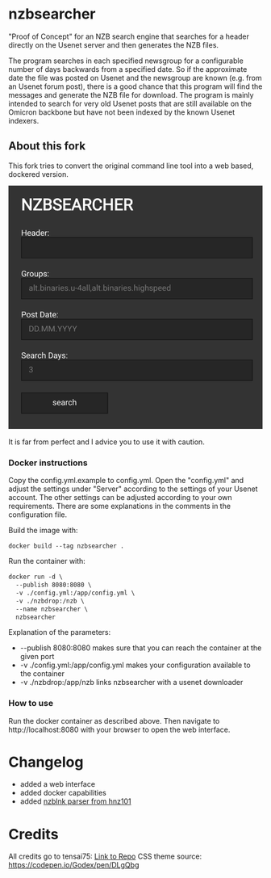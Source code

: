 # nzbsearcher
 "Proof of Concept" for an NZB search engine that searches for a header directly on the Usenet server and then generates the NZB files.
 
 The program searches in each specified newsgroup for a configurable number of days backwards from a specified date.
 So if the approximate date the file was posted on Usenet and the newsgroup are known (e.g. from an Usenet forum post), there is a good chance that this program will find the messages and generate the NZB file for download.
 The program is mainly intended to search for very old Usenet posts that are still available on the Omicron backbone but have not been indexed by the known Usenet indexers.

## About this fork
This fork tries to convert the original command line tool into a web based, dockered version.

![Alt text](/doc/screenshot.png?raw=true "web interface screenshot")

It is far from perfect and I advice you to use it with caution.

### Docker instructions
Copy the config.yml.example to config.yml. Open the "config.yml" and adjust the settings under "Server" according to the settings of your Usenet account. The other settings can be adjusted according to your own requirements. There are some explanations in the comments in the configuration file.

Build the image with:
```
docker build --tag nzbsearcher .
```

Run the container with:
```
docker run -d \
  --publish 8080:8080 \
  -v ./config.yml:/app/config.yml \
  -v ./nzbdrop:/nzb \
  --name nzbsearcher \
  nzbsearcher
```

Explanation of the parameters:
  - --publish 8080:8080 makes sure that you can reach the container at the given port
  - -v ./config.yml:/app/config.yml makes your configuration available to the container
  - -v ./nzbdrop:/app/nzb links nzbsearcher with a usenet downloader

### How to use
Run the docker container as described above. Then navigate to http://localhost:8080 with your browser to open the web interface.

# Changelog
  - added a web interface
  - added docker capabilities
  - added [nzblnk parser from hnz101](https://github.com/Tensai75/nzbsearcher/pull/1/commits/a3299e89d8481c98f731c13ebd0e6df08f55d064)
  
# Credits
All credits go to tensai75: [Link to Repo](https://github.com/Tensai75/nzbsearcher)
CSS theme source: https://codepen.io/Godex/pen/DLgQbg